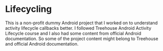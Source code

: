# Lifecycling

This is a non-profit dummy Android project that I worked on to understand activity lifecycle callbacks better.
I followed Treehouse Android Activity Lifecycle course and I also had some content from official Android documentation.
So some of the project content might belong to Treehouse and official Android documentation.